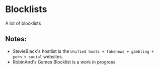 # Blocklists
A lot of blocklists
## Notes:
- StevieBlack's hostlist is the `Unified hosts + fakenews + gambling + porn + social` websites.
- RobinAnd's Games Blocklist is a work in progress
